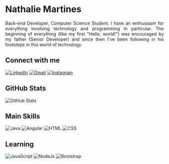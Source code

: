 # Nathalie Martines

<p align= "justify"> Back-end Developer, Computer Science Student. I have an enthusiasm for everything involving technology and programming in particular. The beginning of everything (like my first "Hello, world!") was encouraged by my father (Senior Developer) and since then I've been following in his footsteps in this world of technology. 
</p>

## Connect with me
[![LinkedIn](https://img.shields.io/badge/LinkedIn-000?style=for-the-badge&logo=linkedin&logoColor=FF69B4)](https://www.linkedin.com/in/nathaliermar/)
[![Gmail](https://img.shields.io/badge/Gmail-000?style=for-the-badge&logo=gmail&logoColor=FF69B4)](mailto:nathalie.rmartines@gmail.com)
[![Instagram](https://img.shields.io/badge/Instagram-000?style=for-the-badge&logo=instagram&logoColor=FF69B4)](https://www.instagram.com/nathalie.rmar/)

## GitHub Stats
![GitHub Stats](https://github-readme-stats.vercel.app/api?username=nathaliermar&theme=transparent&bg_color=000&border_color=FF69B4&show_icons=true&icon_color=FF69B4&title_color=FF69B4&text_color=FFF)

## Main Skills
![Java](https://img.shields.io/badge/Java-000?style=for-the-badge&logo=openjdk&logoColor=FF69B4)
![Angular](https://img.shields.io/badge/Angular-000?style=for-the-badge&logo=angular&logoColor=FF69B4)
![HTML](https://img.shields.io/badge/HTML-000?style=for-the-badge&logo=html5&logoColor=FF69B4)
![CSS](https://img.shields.io/badge/CSS-000?&style=for-the-badge&logo=css3&logoColor=FF69B4)

## Learning
![JavaScript](https://img.shields.io/badge/JavaScript-000?style=for-the-badge&logo=javascript&logoColor=FF69B4)
![NodeJs](https://img.shields.io/badge/Node.js-000?style=for-the-badge&logo=node.js&logoColor=FF69B4)
![Bootstrap](https://img.shields.io/badge/Bootstrap-000?style=for-the-badge&logo=bootstrap&logoColor=FF69B4)
